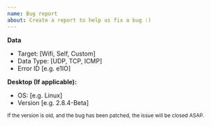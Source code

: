 ```yaml
---
name: Bug report
about: Create a report to help us fix a bug :)
---
```


**Data**
- Target: [Wifi, Self, Custom]
- Data Type: [UDP, TCP, ICMP]
- Error ID [e.g. e1IO]

**Desktop (If applicable):**
 - OS: [e.g. Linux]
 - Version [e.g. 2.8.4-Beta]

<sub>If the version is old, and the bug has been patched, the issue will be closed ASAP.</sub>
